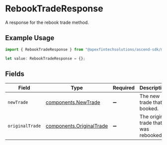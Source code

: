 # RebookTradeResponse

A response for the rebook trade method.

## Example Usage

```typescript
import { RebookTradeResponse } from "@apexfintechsolutions/ascend-sdk/models/components";

let value: RebookTradeResponse = {};
```

## Fields

| Field                                                                | Type                                                                 | Required                                                             | Description                                                          |
| -------------------------------------------------------------------- | -------------------------------------------------------------------- | -------------------------------------------------------------------- | -------------------------------------------------------------------- |
| `newTrade`                                                           | [components.NewTrade](../../models/components/newtrade.md)           | :heavy_minus_sign:                                                   | The new trade that is booked.                                        |
| `originalTrade`                                                      | [components.OriginalTrade](../../models/components/originaltrade.md) | :heavy_minus_sign:                                                   | The original trade that was rebooked.                                |